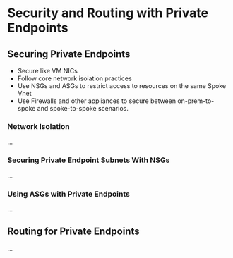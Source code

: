 # Security and Routing with Private Endpoints

## Securing Private Endpoints

- Secure like VM NICs
- Follow core network isolation practices
- Use NSGs and ASGs to restrict access to resources on the same Spoke Vnet
- Use Firewalls and other appliances to secure between on-prem-to-spoke and spoke-to-spoke scenarios.

### Network Isolation

...

### Securing Private Endpoint Subnets With NSGs

...

### Using ASGs with Private Endpoints

...

## Routing for Private Endpoints

...
